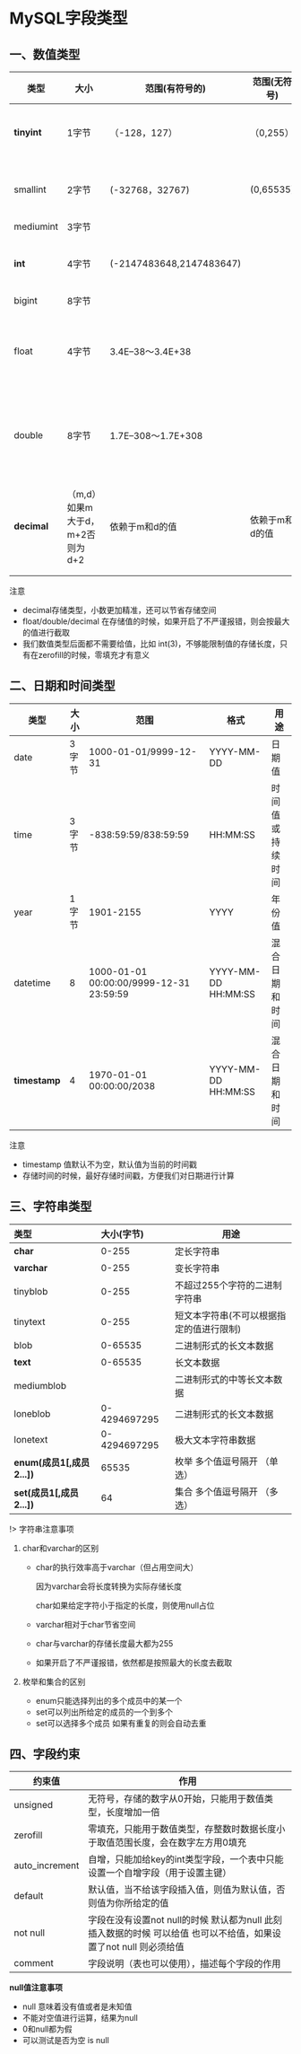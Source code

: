 # MySQL字段类型

## 一、数值类型

| 类型        | 大小                            | 范围(有符号的)           | 范围(无符号)   | 用途             |
| ----------- | ------------------------------- | ------------------------ | -------------- | ---------------- |
| **tinyint** | 1字节                           | （-128，127）            | （0,255）      | 小整数值         |
| smallint    | 2字节                           | (-32768，32767)          | (0,65535)      | 大整数值         |
| mediumint   | 3字节                           |                          |                |                  |
| **int**     | 4字节                           | (-2147483648,2147483647) |                | 大整数值         |
| bigint      | 8字节                           |                          |                |                  |
| float       | 4字节                           | 3.4E–38～3.4E+38         |                | 单精度浮点型     |
| double      | 8字节                           | 1.7E–308～1.7E+308       |                | 双精度浮点型     |
| **decimal** | （m,d）如果m大于d，m+2否则为d+2 | 依赖于m和d的值           | 依赖于m和d的值 | 小数值(更加精准) |

注意

+ decimal存储类型，小数更加精准，还可以节省存储空间
+ float/double/decimal 在存储值的时候，如果开启了不严谨报错，则会按最大的值进行截取
+ 我们数值类型后面都不需要给值，比如 int(3)，不够能限制值的存储长度，只有在zerofill的时候，零填充才有意义

## 二、日期和时间类型

| 类型          | 大小  | 范围                                    | 格式                | 用途             |
| ------------- | ----- | --------------------------------------- | ------------------- | ---------------- |
| date          | 3字节 | 1000-01-01/9999-12-31                   | YYYY-MM-DD          | 日期值           |
| time          | 3字节 | -838:59:59/838:59:59                    | HH:MM:SS            | 时间值或持续时间 |
| year          | 1字节 | 1901-2155                               | YYYY                | 年份值           |
| datetime      | 8     | 1000-01-01 00:00:00/9999-12-31 23:59:59 | YYYY-MM-DD HH:MM:SS | 混合日期和时间   |
| **timestamp** | 4     | 1970-01-01 00:00:00/2038                | YYYY-MM-DD HH:MM:SS | 混合日期和时间   |

注意

+ timestamp  值默认不为空，默认值为当前的时间戳
+ 存储时间的时候，最好存储时间戳，方便我们对日期进行计算

## 三、字符串类型

| 类型                       | 大小(字节)   | 用途                                     |
| :------------------------- | :----------- | ---------------------------------------- |
| **char**                   | 0-255        | 定长字符串                               |
| **varchar**                | 0-255        | 变长字符串                               |
| tinyblob                   | 0-255        | 不超过255个字符的二进制字符串            |
| tinytext                   | 0-255        | 短文本字符串(不可以根据指定的值进行限制) |
| blob                       | 0-65535      | 二进制形式的长文本数据                   |
| **text**                   | 0-65535      | 长文本数据                               |
| mediumblob                 |              | 二进制形式的中等长文本数据               |
| loneblob                   | 0-4294697295 | 二进制形式的长文本数据                   |
| lonetext                   | 0-4294697295 | 极大文本字符串数据                       |
| **enum(成员1[,成员2...])** | 65535        | 枚举 多个值逗号隔开 （单选）             |
| **set(成员1[,成员2...])**  | 64           | 集合 多个值逗号隔开 （多选）             |

!> 字符串注意事项

1. char和varchar的区别

   + char的执行效率高于varchar（但占用空间大）

     因为varchar会将长度转换为实际存储长度

     char如果给定字符小于指定的长度，则使用null占位 

   + varchar相对于char节省空间

   + char与varchar的存储长度最大都为255

   + 如果开启了不严谨报错，依然都是按照最大的长度去截取

2. 枚举和集合的区别

   + enum只能选择列出的多个成员中的某一个
   + set可以列出所给定的成员的一个到多个
   + set可以选择多个成员  如果有重复的则会自动去重

## 四、字段约束

| 约束值         | 作用                                                         |
| -------------- | ------------------------------------------------------------ |
| unsigned       | 无符号，存储的数字从0开始，只能用于数值类型，长度增加一倍    |
| zerofill       | 零填充，只能用于数值类型，存整数时数据长度小于取值范围长度，会在数字左方用0填充 |
| auto_increment | 自增，只能加给key的int类型字段，一个表中只能设置一个自增字段（用于设置主键） |
| default        | 默认值，当不给该字段插入值，则值为默认值，否则值为你所给定的值 |
| not null       | 字段在没有设置not null的时候 默认都为null  此刻插入数据的时候 可以给值 也可以不给值，如果设置了not null 则必须给值 |
| comment        | 字段说明（表也可以使用），描述每个字段的作用                 |

**null值注意事项**

+ null 意味着没有值或者是未知值
+ 不能对空值进行运算，结果为null
+ 0和null都为假
+ 可以测试是否为空 is null
